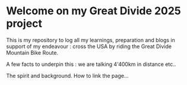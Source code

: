 # Welcome on my Great Divide 2025 project

This is my repository to log all my learnings, preparation and blogs in support of my endeavour : cross the USA by riding the Great Divide Mountain Bike Route.

A few facts to underpin this : we are talking 4'400km in distance etc..

The spirit and background.
How to link the page...